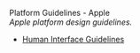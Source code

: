 Platform Guidelines - Apple    
_Apple platform design guidelines._

*  [Human Interface Guidelines](https://developer.apple.com/design/human-interface-guidelines/)
